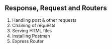 ## Response, Request and Routers
1. Handling post & other requests
2. Chaining of requests
3. Serving HTML files
4. Installing Postman
5. Express Router

